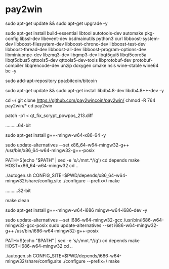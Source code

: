 # pay2win
sudo apt-get update && sudo apt-get upgrade -y

sudo apt-get install build-essential libtool autotools-dev automake pkg-config libssl-dev libevent-dev bsdmainutils python3 curl libboost-system-dev libboost-filesystem-dev libboost-chrono-dev libboost-test-dev libboost-thread-dev libboost-all-dev libboost-program-options-dev libminiupnpc-dev libzmq3-dev libgmp3-dev libqt5gui5 libqt5core5a libqt5dbus5 qttools5-dev qttools5-dev-tools libprotobuf-dev protobuf-compiler libqrencode-dev unzip doxygen cmake nsis wine-stable wine64 bc -y

sudo add-apt-repository ppa:bitcoin/bitcoin

sudo apt-get update && sudo apt-get install libdb4.8-dev libdb4.8++-dev -y

cd ~/
git clone https://github.com/pay2wincoin/pay2win/
chmod -R 764 pay2win/*
cd pay2win

patch -p1 < qt_fix_scrypt_powpos_213.diff

..........64-bit

sudo apt-get install g++-mingw-w64-x86-64 -y

sudo update-alternatives --set x86_64-w64-mingw32-g++ /usr/bin/x86_64-w64-mingw32-g++-posix

PATH=$(echo "$PATH" | sed -e 's/:\/mnt.*//g')
cd depends
make HOST=x86_64-w64-mingw32
cd ..

./autogen.sh
CONFIG_SITE=$PWD/depends/x86_64-w64-mingw32/share/config.site ./configure --prefix=/
make

..........32-bit

make clean

sudo apt-get install g++-mingw-w64-i686 mingw-w64-i686-dev -y

sudo update-alternatives --set i686-w64-mingw32-gcc /usr/bin/i686-w64-mingw32-gcc-posix
sudo update-alternatives --set i686-w64-mingw32-g++ /usr/bin/i686-w64-mingw32-g++-posix

PATH=$(echo "$PATH" | sed -e 's/:\/mnt.*//g')
cd depends
make HOST=i686-w64-mingw32
cd ..

./autogen.sh
CONFIG_SITE=$PWD/depends/i686-w64-mingw32/share/config.site ./configure --prefix=/
make
